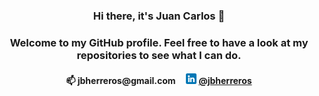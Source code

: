 <h3 align="center">Hi there, it's Juan Carlos 👋</h3>

<h3 align="center"> Welcome to my GitHub profile. Feel free to have a look at my repositories to see what I can do. </h6>

<h4 align="center">📫 jbherreros@gmail.com&nbsp;&nbsp;&nbsp;&nbsp;
<img src="linkedin.png"  width="17" height="17">&nbsp;<a href="https://www.linkedin.com/in/jbherreros/">@jbherreros</a></h3>
